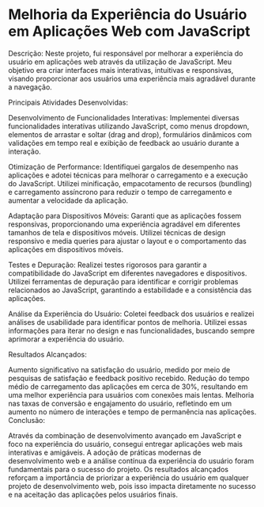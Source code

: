 # Melhoria da Experiência do Usuário em Aplicações Web com JavaScript

Descrição:
Neste projeto, fui responsável por melhorar a experiência do usuário em aplicações web através da utilização de JavaScript. Meu objetivo era criar interfaces mais interativas, intuitivas e responsivas, visando proporcionar aos usuários uma experiência mais agradável durante a navegação.

Principais Atividades Desenvolvidas:

Desenvolvimento de Funcionalidades Interativas:
Implementei diversas funcionalidades interativas utilizando JavaScript, como menus dropdown, elementos de arrastar e soltar (drag and drop), formulários dinâmicos com validações em tempo real e exibição de feedback ao usuário durante a interação.

Otimização de Performance:
Identifiquei gargalos de desempenho nas aplicações e adotei técnicas para melhorar o carregamento e a execução do JavaScript. Utilizei minificação, empacotamento de recursos (bundling) e carregamento assíncrono para reduzir o tempo de carregamento e aumentar a velocidade da aplicação.

Adaptação para Dispositivos Móveis:
Garanti que as aplicações fossem responsivas, proporcionando uma experiência agradável em diferentes tamanhos de tela e dispositivos móveis. Utilizei técnicas de design responsivo e media queries para ajustar o layout e o comportamento das aplicações em dispositivos móveis.

Testes e Depuração:
Realizei testes rigorosos para garantir a compatibilidade do JavaScript em diferentes navegadores e dispositivos. Utilizei ferramentas de depuração para identificar e corrigir problemas relacionados ao JavaScript, garantindo a estabilidade e a consistência das aplicações.

Análise da Experiência do Usuário:
Coletei feedback dos usuários e realizei análises de usabilidade para identificar pontos de melhoria. Utilizei essas informações para iterar no design e nas funcionalidades, buscando sempre aprimorar a experiência do usuário.

Resultados Alcançados:

Aumento significativo na satisfação do usuário, medido por meio de pesquisas de satisfação e feedback positivo recebido.
Redução do tempo médio de carregamento das aplicações em cerca de 30%, resultando em uma melhor experiência para usuários com conexões mais lentas.
Melhoria nas taxas de conversão e engajamento do usuário, refletindo em um aumento no número de interações e tempo de permanência nas aplicações.
Conclusão:

Através da combinação de desenvolvimento avançado em JavaScript e foco na experiência do usuário, consegui entregar aplicações web mais interativas e amigáveis. A adoção de práticas modernas de desenvolvimento web e a análise contínua da experiência do usuário foram fundamentais para o sucesso do projeto. Os resultados alcançados reforçam a importância de priorizar a experiência do usuário em qualquer projeto de desenvolvimento web, pois isso impacta diretamente no sucesso e na aceitação das aplicações pelos usuários finais.
